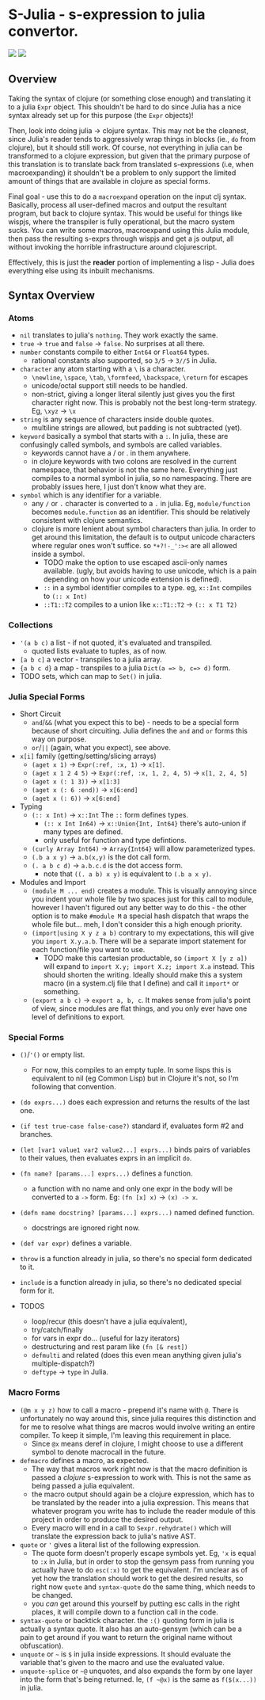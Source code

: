# S-Julia - s-expression to julia convertor.

<span>
<img src="https://travis-ci.org/vshesh/Sexpr.jl.svg?branch=master"/>
<img src="https://coveralls.io/repos/github/vshesh/Sexpr.jl/badge.svg?branch=master"/>
</span>

## Overview

Taking the syntax of clojure (or something close enough) and
translating it to a julia `Expr` object. This shouldn't be
hard to do since Julia has a nice syntax already set up for this purpose
(the `Expr` objects)!

Then, look into doing julia -> clojure syntax. This may not be the cleanest,
since Julia's reader tends to aggressively wrap things in blocks (ie., `do`
from clojure), but it should still work. Of course, not everything in julia
can be transformed to a clojure expression, but given that the primary purpose
of this translation is to translate back from translated s-expressions (i.e,
when macroexpanding) it shouldn't be a problem to only support the limited
amount of things that are available in clojure as special forms.

Final goal - use this to do a `macroexpand` operation on the input clj syntax.
Basically, process all user-defined macros and output the resultant program,
but back to clojure syntax.
This would be useful for things like wispjs, where the transpiler is fully
operational, but the macro system sucks. You can write some macros, macroexpand
using this Julia module, then pass the resulting s-exprs through wispjs and
get a js output, all without invoking the horrible infrastructure around
clojurescript.

Effectively, this is just the **reader** portion of implementing a lisp - Julia
does everything else using its inbuilt mechanisms.

## Syntax Overview

### Atoms

* `nil` translates to julia's `nothing`. They work exactly the same.
* `true` -> `true` and `false` -> `false`. No surprises at all there.
* `number` constants compile to either `Int64` or `Float64` types.
  * rational constants also supported, so `3/5` -> `3//5` in Julia.
* `character` any atom starting with a `\` is a character.
  * `\newline`, `\space`, `\tab`, `\formfeed`, `\backspace`, `\return` for escapes
  * unicode/octal support still needs to be handled.
  * non-strict, giving a longer literal silently just gives you the
    first character right now. This is probably not the best long-term strategy.
    Eg, `\xyz` -> `\x`
* `string` is any sequence of characters inside double quotes.
  * multiline strings are allowed, but padding is not subtracted (yet).
* `keyword` basically a symbol that starts with a `:`. In julia, these are confusingly called symbols, and symbols are called variables.
  * keywords cannot have a / or . in them anywhere.
  * in clojure keywords with two colons are resolved in the current namespace,
    that behavior is not the same here. Everything just compiles to a normal
    symbol in julia, so no namespacing. There are probably issues here, I just
    don't know what they are.
* `symbol` which is any identifier for a variable.
  * any `/` or `.` character is converted to a `.` in julia. Eg, `module/function`
    becomes `module.function` as an identifier. This should be relatively
    consistent with clojure semantics.
  * clojure is more lenient about symbol characters than julia. In order to get
    around this limitation, the default is to output unicode characters
    where regular ones won't suffice. so `*+?!-_':><` are all allowed inside a
    symbol.
    * TODO make the option to use escaped ascii-only names available. (ugly,
      but avoids having to use unicode, which is a pain depending on how your
      unicode extension is defined).
    * `::` in a symbol identifier compiles to a type. eg, `x::Int` compiles to `(:: x Int)`
    * `::T1::T2` compiles to a union like `x::T1::T2` -> `(:: x T1 T2)`

### Collections

* `'(a b c)` a list - if not quoted, it's evaluated and transpiled.
  * quoted lists evaluate to tuples, as of now.
* `[a b c]` a vector - transpiles to a julia array.
* `{a b c d}` a map - transpiles to a julia `Dict(a => b, c=> d)` form.
* TODO sets, which can map to `Set()` in julia.

### Julia Special Forms

* Short Circuit
  * `and`/`&&` (what you expect this to be) - needs to be a special form because
    of short circuiting. Julia defines the `and` and `or` forms this way on purpose.
  * `or`/`||` (again, what you expect), see above.
* `x[i]` family (getting/setting/slicing arrays)
  * `(aget x 1)` -> `Expr(:ref, :x, 1)` -> `x[1]`.
  * `(aget x 1 2 4 5)` -> `Expr(:ref, :x, 1, 2, 4, 5)` -> `x[1, 2, 4, 5]`
  * `(aget x (: 1 3))` -> `x[1:3]`
  * `(aget x (: 6 :end))` -> `x[6:end]`
  * `(aget x (: 6))` -> `x[6:end]`
* Typing
  * `(:: x Int)` -> `x::Int` The `::` form defines types.
    * `(:: x Int In64)` -> `x::Union{Int, Int64}` there's auto-union if many types are defined.
    * only useful for function and type defintions.
  * `(curly Array Int64)` -> `Array{Int64}` will allow parameterized types.
  * `(.b a x y)` -> `a.b(x,y)` is the dot call form.
  * `(. a b c d)` -> `a.b.c.d` is the dot access form.
    * note that `((. a b) x y)` is equivalent to `(.b a x y)`.
* Modules and Import
  * `(module M ... end)` creates a module.
    This is visually annoying since you indent your whole file by two spaces
    just for this call to module, however I haven't figured out any better way
    to do this - the other option is to make `#module M` a special hash dispatch
    that wraps the whole file but... meh, I don't consider this a high enough
    priority.
  * `(import|using X y z a b)` contrary to my expectations, this will give you
    `import X.y.a.b`. There will be a separate import statement for each
    function/file you want to use.
    * TODO make this cartesian productable, so `(import X [y z a])` will expand
      to `import X.y; import X.z; import X.a` instead. This should shorten the
      writing. Ideally should make this a system macro (in a system.clj file
      that I define) and call it `import*` or something.
  * `(export a b c)` -> `export a, b, c`.
    It makes sense from julia's point of view, since modules
    are flat things, and you only ever have one level of definitions to export.
      
### Special Forms

* `()`/`'()` or empty list.
  * For now, this compiles to an empty tuple. In some lisps this is equivalent
    to nil (eg Common Lisp) but in Clojure it's not, so I'm following that
    convention.
* `(do exprs...)` does each expression and returns the results of the last one.
* `(if test true-case false-case?)` standard if, evaluates form #2 and branches.
* `(let [var1 value1 var2 value2...] exprs...)` binds pairs of variables to their values, then evaluates exprs in an implicit `do`.
* `(fn name? [params...] exprs...)` defines a function.
  * a function with no name and only one expr in the body will be converted to
    a `->` form. Eg: `(fn [x] x)` -> `(x) -> x`.
* `(defn name docstring? [params...] exprs...)` named defined function.
  * docstrings are ignored right now.
* `(def var expr)` defines a variable.
* `throw` is a function already in julia, so there's no special form dedicated to it.
* `include` is a function already in julia, so there's no dedicated special
  form for it.

* TODOS
  * loop/recur (this doesn't have a julia equivalent),
  * try/catch/finally
  * for vars in expr do... (useful for lazy iterators)
  * destructuring and rest param like `(fn [& rest])`
  * `defmulti` and related (does this even mean anything given julia's
    multiple-dispatch?)
  * `deftype` -> `type` in Julia.

### Macro Forms

* `(@m x y z)` how to call a macro - prepend it's name with `@`. There is
  unfortunately no way around this, since julia requires this distinction and
  for me to resolve what things are macros would involve writing an entire
  compiler. To keep it simple, I'm leaving this requirement in place.
  * Since `@x` means deref in clojure, I might choose to use a different symbol
    to denote macrocall in the future.
* `defmacro` defines a macro, as expected.
  * The way that macros work right now is that the macro definition is passed
    a *clojure* s-expression to work with. This is not the same as being passed
    a julia equivalent.
  * the macro output should again be a clojure expression, which has to be
    translated by the reader into a julia expression. This means that whatever
    program you write has to include the reader module of this project in order
    to produce the desired output.
  * Every macro will end in a call to `Sexpr.rehydrate()` which will translate the
    expression back to julia's native AST.
* `quote` or `'` gives a literal list of the following expression.
  * The quote form doesn't properly escape symbols yet. Eg, `'x` is equal to `:x`
    in Julia, but in order to stop the gensym pass from running you actually have
    to  do `esc(:x)` to get the equivalent. I'm unclear as of yet how the
    translation should work to get the desired results, so
    right now `quote` and `syntax-quote` do the same thing, which needs to be
    changed.
  * you *can* get around this yourself by putting esc calls in the right places,
    it will compile down to a function call in the code.
* `syntax-quote` or backtick character. the `:()` quoting form in julia is
  actually a syntax quote. It also has an auto-gensym (which can be a pain to get
  around if you want to return the original name without obfuscation).
* `unquote` or `~` is `$` in julia inside expressions. It should evaluate the
  variable that's given to the macro and use the evaluated value.
* `unquote-splice` or `~@` unquotes, and also expands the form by one layer
  into the form that's being returned. Ie, `(f ~@x)` is the same as
  `f($(x...))` in julia.
